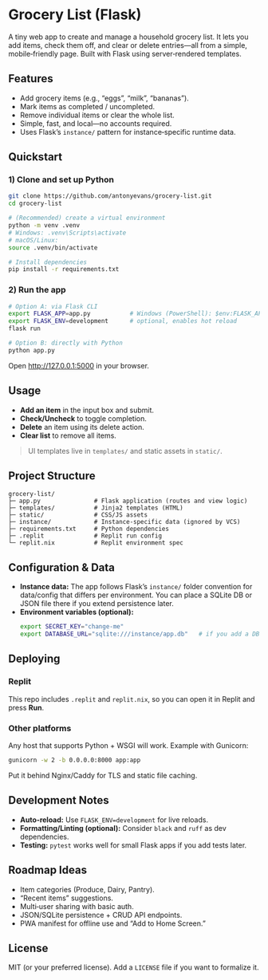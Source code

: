 # Grocery List (Flask)

A tiny web app to create and manage a household grocery list. It lets you add items, check them off, and clear or delete entries—all from a simple, mobile‑friendly page. Built with Flask using server‑rendered templates.

## Features

- Add grocery items (e.g., “eggs”, “milk”, “bananas”).
- Mark items as completed / uncompleted.
- Remove individual items or clear the whole list.
- Simple, fast, and local—no accounts required.
- Uses Flask’s `instance/` pattern for instance‑specific runtime data.

## Quickstart

### 1) Clone and set up Python

```bash
git clone https://github.com/antonyevans/grocery-list.git
cd grocery-list

# (Recommended) create a virtual environment
python -m venv .venv
# Windows: .venv\Scripts\activate
# macOS/Linux:
source .venv/bin/activate

# Install dependencies
pip install -r requirements.txt
```

### 2) Run the app

```bash
# Option A: via Flask CLI
export FLASK_APP=app.py           # Windows (PowerShell): $env:FLASK_APP="app.py"
export FLASK_ENV=development      # optional, enables hot reload
flask run

# Option B: directly with Python
python app.py
```

Open http://127.0.0.1:5000 in your browser.

## Usage

- **Add an item** in the input box and submit.
- **Check/Uncheck** to toggle completion.
- **Delete** an item using its delete action.
- **Clear list** to remove all items.

> UI templates live in `templates/` and static assets in `static/`.

## Project Structure

```
grocery-list/
├─ app.py               # Flask application (routes and view logic)
├─ templates/           # Jinja2 templates (HTML)
├─ static/              # CSS/JS assets
├─ instance/            # Instance-specific data (ignored by VCS)
├─ requirements.txt     # Python dependencies
├─ .replit              # Replit run config
└─ replit.nix           # Replit environment spec
```

## Configuration & Data

- **Instance data:** The app follows Flask’s `instance/` folder convention for data/config that differs per environment. You can place a SQLite DB or JSON file there if you extend persistence later.
- **Environment variables (optional):**
  ```bash
  export SECRET_KEY="change-me"
  export DATABASE_URL="sqlite:///instance/app.db"   # if you add a DB
  ```

## Deploying

### Replit
This repo includes `.replit` and `replit.nix`, so you can open it in Replit and press **Run**.

### Other platforms
Any host that supports Python + WSGI will work. Example with Gunicorn:

```bash
gunicorn -w 2 -b 0.0.0.0:8000 app:app
```

Put it behind Nginx/Caddy for TLS and static file caching.

## Development Notes

- **Auto‑reload:** Use `FLASK_ENV=development` for live reloads.
- **Formatting/Linting (optional):** Consider `black` and `ruff` as dev dependencies.
- **Testing:** `pytest` works well for small Flask apps if you add tests later.

## Roadmap Ideas

- Item categories (Produce, Dairy, Pantry).
- “Recent items” suggestions.
- Multi‑user sharing with basic auth.
- JSON/SQLite persistence + CRUD API endpoints.
- PWA manifest for offline use and “Add to Home Screen.”

## License

MIT (or your preferred license). Add a `LICENSE` file if you want to formalize it.
